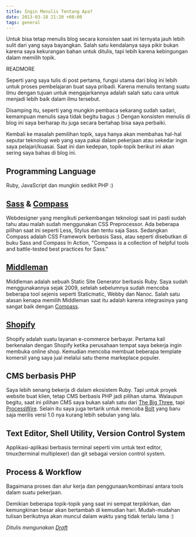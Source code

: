 ```yaml
---
title: Ingin Menulis Tentang Apa?
date: 2013-03-18 21:20 +08:00
tags: general
---
```


Untuk bisa tetap menulis blog secara konsisten saat ini ternyata jauh lebih sulit dari yang saya bayangkan. Salah satu kendalanya saya pikir bukan karena saya kekurangan bahan untuk ditulis, tapi lebih karena kebingungan dalam memilih topik.

READMORE

Seperti yang saya tulis di post pertama, fungsi utama dari blog ini lebih untuk proses pembelajaran buat saya pribadi. Karena menulis tentang suatu ilmu dengan tujuan untuk mengajarkannya adalah salah satu cara untuk menjadi lebih baik dalam ilmu tersebut. 

Disamping itu, seperti yang mungkin pembaca sekarang sudah sadari, kemampuan menulis saya tidak begitu bagus :) Dengan konsisten menulis di blog ini saya berharap itu juga secara bertahap bisa saya perbaiki.

Kembali ke masalah pemilihan topik, saya hanya akan membahas hal-hal seputar teknologi web yang saya pakai dalam pekerjaan atau sekedar ingin saya pelajari/kuasai. Saat ini dan kedepan, topik-topik berikut ini akan sering saya bahas di blog ini.

## Programming Language

Ruby, JavaScript dan mungkin sedikit PHP :)

## [Sass](http://sass-lang.com) & [Compass](http://compass-style.org)

Webdesigner yang mengikuti perkembangan teknologi saat ini pasti sudah tahu atau malah sudah menggunakan CSS Preprocessor. Ada beberapa pilihan saat ini seperti Less, Stylus dan tentu saja Sass. Sedangkan Compass adalah CSS Framework berbasis Sass, atau seperti disebutkan di buku Sass and Compass In Action, "Compass is a collection of helpful tools and battle-tested best practices for Sass."

## [Middleman](http://middlemanapp.com)

Middleman adalah sebuah Static Site Generator berbasis Ruby. Saya sudah menggunakannya sejak 2009, setelah sebelumnya sudah mencoba beberapa tool sejenis seperti Staticmatic, Webby dan Nanoc. Salah satu alasan kenapa memilih Middleman saat itu adalah karena integrasinya yang sangat baik dengan [Compass](http://compass-style.org).

## [Shopify](http://shopify.com)

Shopify adalah suatu layanan e-commerce berbayar. Pertama kali berkenalan dengan Shopify ketika perusahaan tempat saya bekerja ingin membuka online shop. Kemudian mencoba membuat beberapa template komersil yang saya jual melalui satu theme markeplace populer.

## CMS berbasis PHP

Saya lebih senang bekerja di dalam ekosistem Ruby. Tapi untuk proyek website buat klien, tetap CMS berbasis PHP jadi pilihan utama. Walaupun begitu, saat ini pilihan CMS saya bukan salah satu dari [The Big Three](http://www.waterandstone.com/book/big-3-continue-dominate-open-source-cms-race), tapi [ProcessWire](http://processwire.com). Selain itu saya juga tertarik untuk mencoba [Bolt](http://bolt.cm) yang baru saja merilis versi 1.0 nya kurang lebih sebulan yang lalu. 

## Text Editor, Shell Utility, Version Control System

Applikasi-aplikasi berbasis terminal seperti vim untuk text editor, tmux(terminal multiplexer) dan git sebagai version control system. 

## Process & Workflow

Bagaimana proses dan alur kerja dan penggunaan/kombinasi antara tools dalam suatu pekerjaan.

Demikian beberapa topik-topik yang saat ini sempat terpikirkan, dan kemungkinan besar akan bertambah di kemudian hari. Mudah-mudahan tulisan berikutnya akan muncul dalam waktu yang tidak terlalu lama :)

*Ditulis mengunakan [Draft](http://draftin.com)*

